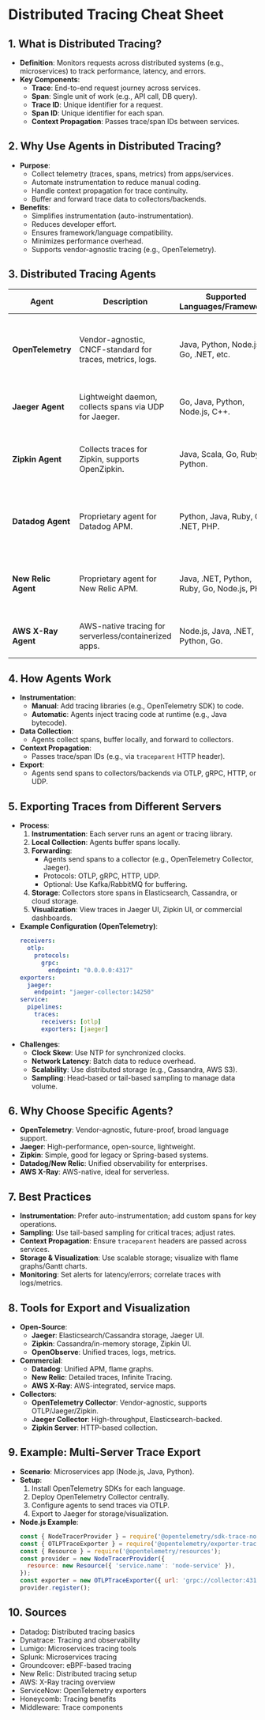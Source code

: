 # Distributed Tracing Cheat Sheet

## 1. What is Distributed Tracing?
- **Definition**: Monitors requests across distributed systems (e.g., microservices) to track performance, latency, and errors.
- **Key Components**:
  - **Trace**: End-to-end request journey across services.
  - **Span**: Single unit of work (e.g., API call, DB query).
  - **Trace ID**: Unique identifier for a request.
  - **Span ID**: Unique identifier for each span.
  - **Context Propagation**: Passes trace/span IDs between services.

## 2. Why Use Agents in Distributed Tracing?
- **Purpose**:
  - Collect telemetry (traces, spans, metrics) from apps/services.
  - Automate instrumentation to reduce manual coding.
  - Handle context propagation for trace continuity.
  - Buffer and forward trace data to collectors/backends.
- **Benefits**:
  - Simplifies instrumentation (auto-instrumentation).
  - Reduces developer effort.
  - Ensures framework/language compatibility.
  - Minimizes performance overhead.
  - Supports vendor-agnostic tracing (e.g., OpenTelemetry).

## 3. Distributed Tracing Agents
| Agent               | Description                                                  | Supported Languages/Frameworks                     | Key Features                                                            | Use Case                              |
|---------------------|--------------------------------------------------------------|---------------------------------------------------|-------------------------------------------------------------------------|---------------------------------------|
| **OpenTelemetry**   | Vendor-agnostic, CNCF-standard for traces, metrics, logs.    | Java, Python, Node.js, Go, .NET, etc.             | Auto-instrumentation, OTLP export, multi-backend support (Jaeger, Zipkin). | Cloud-native, multi-vendor apps.      |
| **Jaeger Agent**    | Lightweight daemon, collects spans via UDP for Jaeger.       | Go, Java, Python, Node.js, C++.                   | Low-latency UDP collection, Jaeger UI integration.                      | High-performance microservices.       |
| **Zipkin Agent**    | Collects traces for Zipkin, supports OpenZipkin.             | Java, Scala, Go, Ruby, Python.                    | Simple integration, Spring Cloud Sleuth, RabbitMQ support.               | Legacy or Zipkin-based systems.       |
| **Datadog Agent**   | Proprietary agent for Datadog APM.                          | Python, Java, Ruby, Go, .NET, PHP.                | Auto-instrumentation, tail-based sampling, log/metric correlation.       | Enterprises using Datadog platform.   |
| **New Relic Agent** | Proprietary agent for New Relic APM.                        | Java, .NET, Python, Ruby, Go, Node.js, PHP.       | Auto-instrumentation, flame graphs, New Relic platform integration.      | Teams using New Relic observability.  |
| **AWS X-Ray Agent** | AWS-native tracing for serverless/containerized apps.        | Node.js, Java, .NET, Python, Go.                  | Auto-captures Lambda traces, integrates with AWS services.               | AWS-based microservices.              |

## 4. How Agents Work
- **Instrumentation**:
  - **Manual**: Add tracing libraries (e.g., OpenTelemetry SDK) to code.
  - **Automatic**: Agents inject tracing code at runtime (e.g., Java bytecode).
- **Data Collection**:
  - Agents collect spans, buffer locally, and forward to collectors.
- **Context Propagation**:
  - Passes trace/span IDs (e.g., via `traceparent` HTTP header).
- **Export**:
  - Agents send spans to collectors/backends via OTLP, gRPC, HTTP, or UDP.

## 5. Exporting Traces from Different Servers
- **Process**:
  1. **Instrumentation**: Each server runs an agent or tracing library.
  2. **Local Collection**: Agents buffer spans locally.
  3. **Forwarding**:
     - Agents send spans to a collector (e.g., OpenTelemetry Collector, Jaeger).
     - Protocols: OTLP, gRPC, HTTP, UDP.
     - Optional: Use Kafka/RabbitMQ for buffering.
  4. **Storage**: Collectors store spans in Elasticsearch, Cassandra, or cloud storage.
  5. **Visualization**: View traces in Jaeger UI, Zipkin UI, or commercial dashboards.
- **Example Configuration (OpenTelemetry)**:
  ```yaml
  receivers:
    otlp:
      protocols:
        grpc:
          endpoint: "0.0.0.0:4317"
  exporters:
    jaeger:
      endpoint: "jaeger-collector:14250"
  service:
    pipelines:
      traces:
        receivers: [otlp]
        exporters: [jaeger]
  ```
- **Challenges**:
  - **Clock Skew**: Use NTP for synchronized clocks.
  - **Network Latency**: Batch data to reduce overhead.
  - **Scalability**: Use distributed storage (e.g., Cassandra, AWS S3).
  - **Sampling**: Head-based or tail-based sampling to manage data volume.

## 6. Why Choose Specific Agents?
- **OpenTelemetry**: Vendor-agnostic, future-proof, broad language support.
- **Jaeger**: High-performance, open-source, lightweight.
- **Zipkin**: Simple, good for legacy or Spring-based systems.
- **Datadog/New Relic**: Unified observability for enterprises.
- **AWS X-Ray**: AWS-native, ideal for serverless.

## 7. Best Practices
- **Instrumentation**: Prefer auto-instrumentation; add custom spans for key operations.
- **Sampling**: Use tail-based sampling for critical traces; adjust rates.
- **Context Propagation**: Ensure `traceparent` headers are passed across services.
- **Storage & Visualization**: Use scalable storage; visualize with flame graphs/Gantt charts.
- **Monitoring**: Set alerts for latency/errors; correlate traces with logs/metrics.

## 8. Tools for Export and Visualization
- **Open-Source**:
  - **Jaeger**: Elasticsearch/Cassandra storage, Jaeger UI.
  - **Zipkin**: Cassandra/in-memory storage, Zipkin UI.
  - **OpenObserve**: Unified traces, logs, metrics.
- **Commercial**:
  - **Datadog**: Unified APM, flame graphs.
  - **New Relic**: Detailed traces, Infinite Tracing.
  - **AWS X-Ray**: AWS-integrated, service maps.
- **Collectors**:
  - **OpenTelemetry Collector**: Vendor-agnostic, supports OTLP/Jaeger/Zipkin.
  - **Jaeger Collector**: High-throughput, Elasticsearch-backed.
  - **Zipkin Server**: HTTP-based collection.

## 9. Example: Multi-Server Trace Export
- **Scenario**: Microservices app (Node.js, Java, Python).
- **Setup**:
  1. Install OpenTelemetry SDKs for each language.
  2. Deploy OpenTelemetry Collector centrally.
  3. Configure agents to send traces via OTLP.
  4. Export to Jaeger for storage/visualization.
- **Node.js Example**:
  ```javascript
  const { NodeTracerProvider } = require('@opentelemetry/sdk-trace-node');
  const { OTLPTraceExporter } = require('@opentelemetry/exporter-trace-otlp-grpc');
  const { Resource } = require('@opentelemetry/resources');
  const provider = new NodeTracerProvider({
    resource: new Resource({ 'service.name': 'node-service' }),
  });
  const exporter = new OTLPTraceExporter({ url: 'grpc://collector:4317' });
  provider.register();
  ```

## 10. Sources
- Datadog: Distributed tracing basics
- Dynatrace: Tracing and observability
- Lumigo: Microservices tracing tools
- Splunk: Microservices tracing
- Groundcover: eBPF-based tracing
- New Relic: Distributed tracing setup
- AWS: X-Ray tracing overview
- ServiceNow: OpenTelemetry exporters
- Honeycomb: Tracing benefits
- Middleware: Trace components
